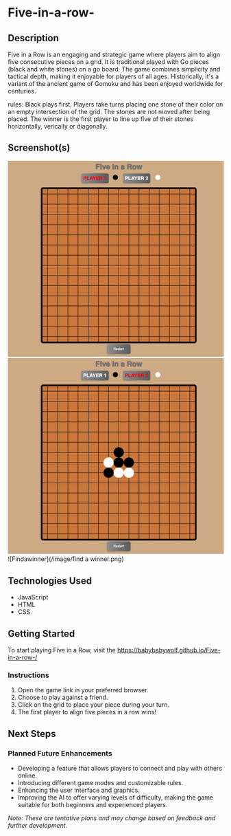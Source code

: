 # Five-in-a-row-


## Description
Five in a Row is an engaging and strategic game where players aim to align five consecutive pieces on a grid. It is traditional played with Go pieces (black and white stones) on a go board. The game combines simplicity and tactical depth, making it enjoyable for players of all ages. Historically, it's a variant of the ancient game of Gomoku and has been enjoyed worldwide for centuries.

rules: 
Black plays first. 
Players take turns placing one stone of their color on an empty intersection of the grid. The stones are not moved after being placed.
The winner is the first player to line up five of their stones horizontally, verically or diagonally. 

## Screenshot(s)
![DefaultBoard](/image/defaultboard.png)
![RenderBoard](/image/renderboard.png)
![Findawinner](/image/find a winner.png)


## Technologies Used
- JavaScript
- HTML
- CSS


## Getting Started
To start playing Five in a Row, visit the https://babybabywolf.github.io/Five-in-a-row-/ 

### Instructions
1. Open the game link in your preferred browser.
2. Choose to play against a friend.
3. Click on the grid to place your piece during your turn.
4. The first player to align five pieces in a row wins!

## Next Steps
### Planned Future Enhancements
- Developing a feature that allows players to connect and play with others online.
- Introducing different game modes and customizable rules.
- Enhancing the user interface and graphics.
- Improving the AI to offer varying levels of difficulty, making the game suitable for both beginners and experienced players.

*Note: These are tentative plans and may change based on feedback and further development.*
